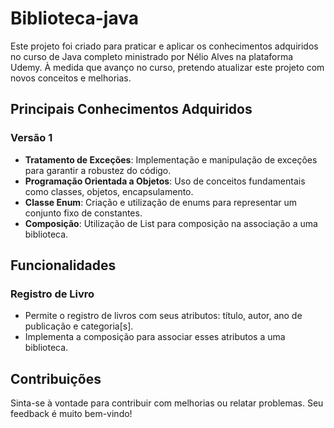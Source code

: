 # Biblioteca-java

Este projeto foi criado para praticar e aplicar os conhecimentos adquiridos no curso de Java completo ministrado por Nélio Alves na plataforma Udemy. À medida que avanço no curso, pretendo atualizar este projeto com novos conceitos e melhorias.

## Principais Conhecimentos Adquiridos
### Versão 1
- **Tratamento de Exceções**: Implementação e manipulação de exceções para garantir a robustez do código.
- **Programação Orientada a Objetos**: Uso de conceitos fundamentais como classes, objetos, encapsulamento.
- **Classe Enum**: Criação e utilização de enums para representar um conjunto fixo de constantes.
- **Composição**: Utilização de List para composição na associação a uma biblioteca. 


## Funcionalidades
### Registro de Livro
- Permite o registro de livros com seus atributos: título, autor, ano de publicação e categoria[s].
- Implementa a composição para associar esses atributos a uma biblioteca.


## Contribuições
Sinta-se à vontade para contribuir com melhorias ou relatar problemas. Seu feedback é muito bem-vindo!
